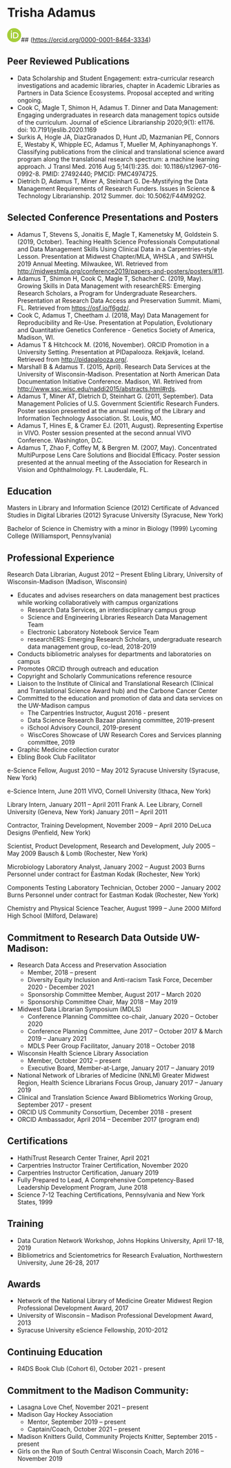 # Trisha Adamus
![ORCID iD icon](https://github.com/tadamus/cv/blob/gh-pages/ORCIDiD_icon32x32.png)## (https://orcid.org/0000-0001-8464-3334)

## Peer Reviewed Publications
- Data Scholarship and Student Engagement: extra-curricular research investigations and academic libraries, chapter in Academic Libraries as Partners in Data Science Ecosystems. Proposal accepted and writing ongoing.
- Cook C, Magle T, Shimon H, Adamus T. Dinner and Data Management: Engaging undergraduates in research data management topics outside of the curriculum. Journal of eScience Librarianship 2020;9(1): e1176. doi: 10.7191/jeslib.2020.1169
- Surkis A, Hogle JA, DiazGranados D, Hunt JD, Mazmanian PE, Connors E, Westaby K, Whipple EC, Adamus T, Mueller M, Aphinyanaphongs Y. Classifying publications from the clinical and translational science award program along the translational research spectrum: a machine learning approach. J Transl Med. 2016 Aug 5;14(1):235. doi: 10.1186/s12967-016-0992-8. PMID: 27492440; PMCID: PMC4974725.
- Dietrich D, Adamus T, Miner A, Steinhart G. De-Mystifying the Data Management Requirements of Research Funders. Issues in Science & Technology Librarianship. 2012 Summer. doi: 10.5062/F44M92G2.

## Selected Conference Presentations and Posters
- Adamus T, Stevens S, Jonaitis E, Magle T, Kamenetsky M, Goldstein S. (2019, October). Teaching Health Science Professionals Computational and Data Management Skills Using Clinical Data in a Carpentries-style Lesson. Presentation at Midwest Chapter/MLA, WHSLA , and SWHSL 2019 Annual Meeting. Milwaukee, WI. Retrieved from http://midwestmla.org/conference2019/papers-and-posters/posters/#11.
- Adamus T, Shimon H, Cook C, Magle T, Schacher C. (2019, May). Growing Skills in Data Management with researchERS: Emerging Research Scholars, a Program for Undergraduate Researchers. Presentation at Research Data Access and Preservation Summit. Miami, FL. Retrieved from https://osf.io/f6gdz/.
- Cook C, Adamus T, Cheetham J. (2018, May) Data Management for Reproducibility and Re-Use. Presentation at Population, Evolutionary and Quantitative Genetics Conference - Genetics Society of America, Madison, WI.
- Adamus T & Hitchcock M. (2016, November). ORCID Promotion in a University Setting. Presentation at PIDapalooza. Rekjavik, Iceland. Retrieved from http://pidapalooza.org/.
- Marshall B & Adamus T. (2015, April). Research Data Services at the University of Wisconsin-Madison. Presentation at North American Data Documentation Initiative Conference. Madison, WI. Retrived from http://www.ssc.wisc.edu/naddi2015/abstracts.html#rds.
- Adamus T, Miner AT, Dietrich D, Steinhart G. (2011, September). Data Management Policies of U.S. Government Scientific Research Funders. Poster session presented at the annual meeting of the Library and Information Technology Association. St. Louis, MO.
- Adamus T, Hines E, & Cramer EJ. (2011, August). Representing Expertise in VIVO. Poster session presented at the second annual VIVO Conference. Washington, D.C.
- Adamus T, Zhao F, Coffey M, & Bergren M. (2007, May). Concentrated MultiPurpose Lens Care Solutions and Biocidal Efficacy. Poster session presented at the annual meeting of the Association for Research in Vision and Ophthalmology. Ft. Lauderdale, FL.

## Education
Masters in Library and Information Science (2012)
Certificate of Advanced Studies in Digital Libraries (2012)
Syracuse University (Syracuse, New York)

Bachelor of Science in Chemistry with a minor in Biology (1999)
Lycoming College (Williamsport, Pennsylvania)

## Professional Experience
Research Data Librarian, August 2012 – Present
Ebling Library, University of Wisconsin-Madison (Madison, Wisconsin)
- Educates and advises researchers on data management best practices while working collaboratively with campus organizations
  - Research Data Services, an interdisciplinary campus group
  - Science and Engineering Libraries Research Data Management Team
  - Electronic Laboratory Notebook Service Team
  - researchERS: Emerging Research Scholars, undergraduate research data management group, co-lead, 2018-2019
- Conducts bibliometric analyses for departments and laboratories on campus
- Promotes ORCID through outreach and education
- Copyright and Scholarly Communications reference resource
- Liaison to the Institute of Clinical and Translational Research (Clinical and Translational Science Award hub) and the Carbone Cancer Center
- Committed to the education and promotion of data and data services on the UW-Madison campus
  - The Carpentries Instructor, August 2016 - present
  - Data Science Research Bazaar planning committee, 2019-present
  - iSchool Advisory Council, 2019-present
  - WiscCores Showcase of UW Research Cores and Services planning committee, 2019
- Graphic Medicine collection curator
- Ebling Book Club Facilitator

e-Science Fellow, August 2010 – May 2012
Syracuse University (Syracuse, New York)

e-Science Intern, June 2011
VIVO, Cornell University (Ithaca, New York)

Library Intern, January 2011 – April 2011
Frank A. Lee Library, Cornell University (Geneva, New York)
January 2011 – April 2011

Contractor, Training Development, November 2009 – April 2010
DeLuca Designs (Penfield, New York)

Scientist, Product Development, Research and Development, July 2005 – May 2009
Bausch & Lomb (Rochester, New York)

Microbiology Laboratory Analyst, January 2002 – August 2003
Burns Personnel under contract for Eastman Kodak (Rochester, New York)

Components Testing Laboratory Technician, October 2000 – January 2002
Burns Personnel under contract for Eastman Kodak (Rochester, New York)

Chemistry and Physical Science Teacher, August 1999 – June 2000
Milford High School (Milford, Delaware)

## Commitment to Research Data Outside UW-Madison: 
- Research Data Access and Preservation Association
  - Member, 2018 – present
  - Diversity Equity Inclusion and Anti-racism Task Force, December 2020 - December 2021
  - Sponsorship Committee Member, August 2017 – March 2020
  - Sponsorship Committee Chair, May 2018 – May 2019
- Midwest Data Librarian Symposium (MDLS)
  - Conference Planning Committee co-chair, January 2020 – October 2020
  - Conference Planning Committee, June 2017 – October 2017 & March 2019 – January 2021
  - MDLS Peer Group Facilitator, January 2018 – October 2018
- Wisconsin Health Science Library Association
  - Member, October 2012 – present
  - Executive Board, Member-at-Large, January 2017 – January 2019
- National Network of Libraries of Medicine (NNLM) Greater Midwest Region, Health Science Librarians Focus Group, January 2017 – January 2019
- Clinical and Translation Science Award Bibliometrics Working Group, September 2017 - present
- ORCID US Community Consortium, December 2018 - present
- ORCID Ambassador, April 2014 – December 2017 (program end)

## Certifications
- HathiTrust Research Center Trainer, April 2021
- Carpentries Instructor Trainer Certification, November  2020
- Carpentries Instructor Certification, January 2019
- Fully Prepared to Lead, A Comprehensive Competency-Based Leadership Development Program, June 2018
- Science 7-12 Teaching Certifications, Pennsylvania and New York States, 1999

## Training
- Data Curation Network Workshop, Johns Hopkins University, April 17-18, 2019
- Bibliometrics and Scientometrics for Research Evaluation, Northwestern University, June 26-28, 2017

## Awards
- Network of the National Library of Medicine Greater Midwest Region Professional Development Award, 2017
- University of Wisconsin – Madison Professional Development Award, 2013
- Syracuse University eScience Fellowship, 2010-2012

## Continuing Education
- R4DS Book Club (Cohort 6), October 2021 - present

## Commitment to the Madison Community:
- Lasagna Love Chef, November 2021 – present
- Madison Gay Hockey Association 
  - Mentor, September 2019 – present
  - Captain/Coach, October 2021 – present
- Madison Knitters Guild, Community Projects Knitter, September 2015 - present
- Girls on the Run of South Central Wisconsin Coach, March 2016 – November 2019




